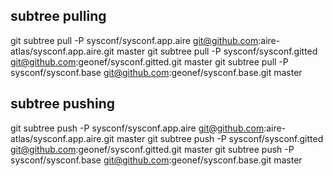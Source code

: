 ## subtree pulling
git subtree pull -P sysconf/sysconf.app.aire git@github.com:aire-atlas/sysconf.app.aire.git master
git subtree pull -P sysconf/sysconf.gitted git@github.com:geonef/sysconf.gitted.git master
git subtree pull -P sysconf/sysconf.base git@github.com:geonef/sysconf.base.git master

## subtree pushing
git subtree push -P sysconf/sysconf.app.aire git@github.com:aire-atlas/sysconf.app.aire.git master
git subtree push -P sysconf/sysconf.gitted git@github.com:geonef/sysconf.gitted.git master
git subtree push -P sysconf/sysconf.base git@github.com:geonef/sysconf.base.git master
